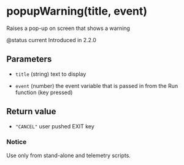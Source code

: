 # popupWarning(title, event)



Raises a pop-up on screen that shows a warning

@status current Introduced in 2.2.0


## Parameters

* `title` (string) text to display

* `event` (number) the event variable that is passed in from the
Run function (key pressed)



## Return value

* `"CANCEL"` user pushed EXIT key



### Notice
Use only from stand-alone and telemetry scripts.


